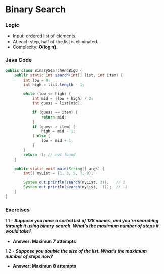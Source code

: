 # Binary Search

### Logic
- Input: ordered list of elements.
- At each step, half of the list is eliminated.
- Complexity: **O(log n)**.

### Java Code

``` java
public class BinarySearchAndBigO {
    public static int search(int[] list, int item) {
        int low = 0;
        int high = list.length - 1;

        while (low <= high) {
            int mid = (low + high) / 2;
            int guess = list[mid];

            if (guess == item) {
                return mid;
            }
            if (guess > item) {
                high = mid - 1;
            } else {
                low = mid + 1;
            }
        }
        return -1; // not found
    }

    public static void main(String[] args) {
        int[] myList = {1, 3, 5, 7, 9};

        System.out.println(search(myList, 3));   // 1
        System.out.println(search(myList, -1));  // -1
    }
}
```

### Exercises

1.1 - ***Suppose you have a sorted list of 128 names, and you’re searching
through it using binary search. What’s the maximum number of
steps it would take?***
- **Answer: Maximun 7 attempts**

1.2 - ***Suppose you double the size of the list. What’s the maximum
number of steps now?***

- **Answer: Maximun 8 attempts**